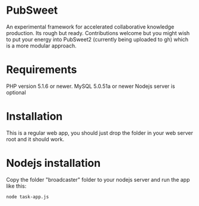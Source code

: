 PubSweet
========

An experimental framework for accelerated collaborative knowledge production. Its rough but ready. Contributions welcome but you might wish to put your energy into PubSweet2 (currently being uploaded to gh) which is a more modular approach.

Requirements
============

PHP version 5.1.6 or newer.
MySQL 5.0.51a or newer
Nodejs server is optional

Installation
============

This is a regular web app, you should just drop the folder in your web server root and it should work.

Nodejs installation
===================

Copy the folder "broadcaster" folder to your nodejs server and run the app like this:

    node task-app.js

